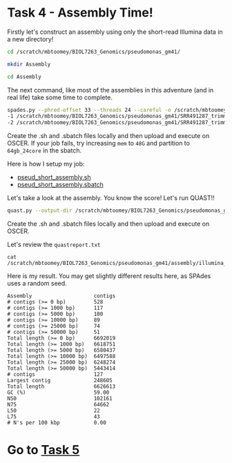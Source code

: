 # Task 4 - Assembly Time!

Firstly let's construct an assembly using only the short-read Illumina data in a new directory!

```bash
cd /scratch/mbtoomey/BIOL7263_Genomics/pseudomonas_gm41/

mkdir Assembly 

cd Assembly
```

The next command, like most of the assemblies in this adventure (and in real life) take some time to complete.

```bash
spades.py --phred-offset 33 --threads 24 --careful -o /scratch/mbtoomey/BIOL7263_Genomics/pseudomonas_gm41/assembly/illumina_only \
-1 /scratch/mbtoomey/BIOL7263_Genomics/pseudomonas_gm41/SRR491287_trimmed_reads_val_1.fq.gz \
-2 /scratch/mbtoomey/BIOL7263_Genomics/pseudomonas_gm41/SRR491287_trimmed_reads_val_2.fq.gz
```
Create the .sh and .sbatch files locally and then upload and execute on OSCER. If your job fails, try increasing `mem` to `48G` and partition to `64gb_24core` in the sbatch. 

Here is how I setup my job: 
* [pseud_short_assembly.sh](https://github.com/mbtoomey/genomics_adventure/blob/release/scripts/pseud_short_assembly.sh)
* [pseud_short_assembly.sbatch](https://github.com/mbtoomey/genomics_adventure/blob/release/scripts/pseud_short_assembly.sbatch)

Let's take a look at the assembly. You know the score! Let's run QUAST!!
```bash
quast.py --output-dir /scratch/mbtoomey/BIOL7263_Genomics/pseudomonas_gm41/assembly/illumina_only/quast /scratch/mbtoomey/BIOL7263_Genomics/pseudomonas_gm41/assembly/illumina_only/contigs.fasta
```
Create the .sh and .sbatch files locally and then upload and execute on OSCER. 

Let's review the `quastreport.txt`

```
cat /scratch/mbtoomey/BIOL7263_Genomics/pseudomonas_gm41/assembly/illumina_only/quast/report.txt
```

Here is my result. You may get slightly different results here, as SPAdes uses a random seed.

```
Assembly                    contigs
# contigs (>= 0 bp)         528
# contigs (>= 1000 bp)      117
# contigs (>= 5000 bp)      100
# contigs (>= 10000 bp)     89
# contigs (>= 25000 bp)     74
# contigs (>= 50000 bp)     51
Total length (>= 0 bp)      6692019
Total length (>= 1000 bp)   6618751
Total length (>= 5000 bp)   6580437
Total length (>= 10000 bp)  6497588
Total length (>= 25000 bp)  6248274
Total length (>= 50000 bp)  5443414
# contigs                   127
Largest contig              248605
Total length                6626613
GC (%)                      59.00
N50                         102161
N75                         64662
L50                         22
L75                         43
# N's per 100 kbp           0.00
```

# Go to [Task 5](https://github.com/mbtoomey/genomics_adventure/blob/release/chapter_5/task_5.md)

